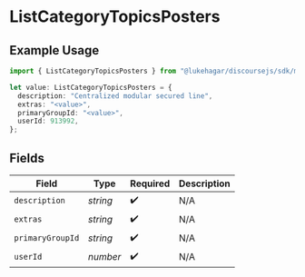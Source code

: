 # ListCategoryTopicsPosters

## Example Usage

```typescript
import { ListCategoryTopicsPosters } from "@lukehagar/discoursejs/sdk/models/operations";

let value: ListCategoryTopicsPosters = {
  description: "Centralized modular secured line",
  extras: "<value>",
  primaryGroupId: "<value>",
  userId: 913992,
};
```

## Fields

| Field              | Type               | Required           | Description        |
| ------------------ | ------------------ | ------------------ | ------------------ |
| `description`      | *string*           | :heavy_check_mark: | N/A                |
| `extras`           | *string*           | :heavy_check_mark: | N/A                |
| `primaryGroupId`   | *string*           | :heavy_check_mark: | N/A                |
| `userId`           | *number*           | :heavy_check_mark: | N/A                |